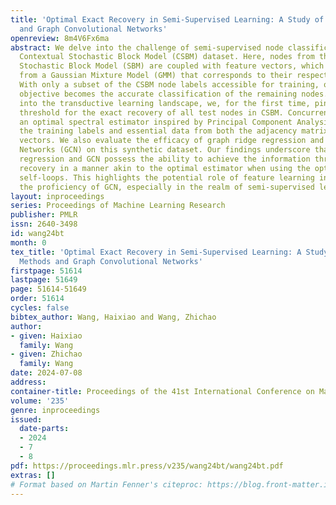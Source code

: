 ```yaml
---
title: 'Optimal Exact Recovery in Semi-Supervised Learning: A Study of Spectral Methods
  and Graph Convolutional Networks'
openreview: 8m4V6Fx6ma
abstract: We delve into the challenge of semi-supervised node classification on the
  Contextual Stochastic Block Model (CSBM) dataset. Here, nodes from the two-cluster
  Stochastic Block Model (SBM) are coupled with feature vectors, which are derived
  from a Gaussian Mixture Model (GMM) that corresponds to their respective node labels.
  With only a subset of the CSBM node labels accessible for training, our primary
  objective becomes the accurate classification of the remaining nodes. Venturing
  into the transductive learning landscape, we, for the first time, pinpoint the information-theoretical
  threshold for the exact recovery of all test nodes in CSBM. Concurrently, we design
  an optimal spectral estimator inspired by Principal Component Analysis (PCA) with
  the training labels and essential data from both the adjacency matrix and feature
  vectors. We also evaluate the efficacy of graph ridge regression and Graph Convolutional
  Networks (GCN) on this synthetic dataset. Our findings underscore that graph ridge
  regression and GCN possess the ability to achieve the information threshold of exact
  recovery in a manner akin to the optimal estimator when using the optimal weighted
  self-loops. This highlights the potential role of feature learning in augmenting
  the proficiency of GCN, especially in the realm of semi-supervised learning.
layout: inproceedings
series: Proceedings of Machine Learning Research
publisher: PMLR
issn: 2640-3498
id: wang24bt
month: 0
tex_title: 'Optimal Exact Recovery in Semi-Supervised Learning: A Study of Spectral
  Methods and Graph Convolutional Networks'
firstpage: 51614
lastpage: 51649
page: 51614-51649
order: 51614
cycles: false
bibtex_author: Wang, Haixiao and Wang, Zhichao
author:
- given: Haixiao
  family: Wang
- given: Zhichao
  family: Wang
date: 2024-07-08
address:
container-title: Proceedings of the 41st International Conference on Machine Learning
volume: '235'
genre: inproceedings
issued:
  date-parts:
  - 2024
  - 7
  - 8
pdf: https://proceedings.mlr.press/v235/wang24bt/wang24bt.pdf
extras: []
# Format based on Martin Fenner's citeproc: https://blog.front-matter.io/posts/citeproc-yaml-for-bibliographies/
---
```

